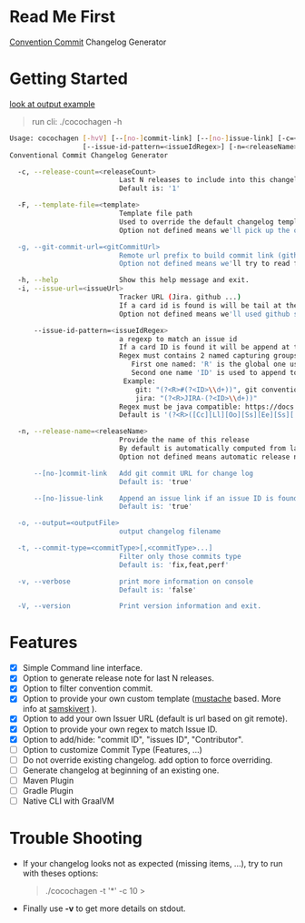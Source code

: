 # Read Me First
[Convention Commit](https://www.conventionalcommits.org/) Changelog Generator

# Getting Started

[look at output example](examples/CHANGELOG-from-last-tag.md)

> run cli: ./cocochagen -h

```bash
Usage: cocochagen [-hvV] [--[no-]commit-link] [--[no-]issue-link] [-c=<releaseCount>] [-F=<template>] [-g=<gitCommitUrl>] [-i=<issueUrl>]
                  [--issue-id-pattern=<issueIdRegex>] [-n=<releaseName>] [-o=<outputFile>] [-t=<commitType>[,<commitType>...]]...
Conventional Commit Changelog Generator

  -c, --release-count=<releaseCount>
                           Last N releases to include into this changelog.
                           Default is: '1'

  -F, --template-file=<template>
                           Template file path
                           Used to override the default changelog template. We use Mustache engine.
                           Option not defined means we'll pick up the one embedded

  -g, --git-commit-url=<gitCommitUrl>
                           Remote url prefix to build commit link (github, gitlab ...)
                           Option not defined means we'll try to read from git remote (origin/master).

  -h, --help               Show this help message and exit.
  -i, --issue-url=<issueUrl>
                           Tracker URL (Jira. github ...)
                           If a card id is found is will be tail at the end
                           Option not defined means we'll used github style'

      --issue-id-pattern=<issueIdRegex>
                           a regexp to match an issue id
                           If a card ID is found it will be append at the end of tracker url.
                           Regex must contains 2 named capturing groups:
                              First one named: 'R' is the global one used for link substitution
                              Second one name 'ID' is used to append to issueUrl
                            Example:
                               git: "(?<R>#(?<ID>\\d+))", git conventional commit: (?<R>Closes:[ ]*)#(?<ID>\d+)
                               jira: "(?<R>JIRA-(?<ID>\\d+))"
                           Regex must be java compatible: https://docs.oracle.com/javase/7/docs/api/java/util/regex/Pattern.html
                           Default is '(?<R>([Cc][Ll][Oo][Ss][Ee][Ss][ 	]*:[ 	]*)?#(?<ID>\d+))'

  -n, --release-name=<releaseName>
                           Provide the name of this release
                           By default is automatically computed from last tag if you follow semantic versioning
                           Option not defined means automatic release name'

      --[no-]commit-link   Add git commit URL for change log
                           Default is: 'true'

      --[no-]issue-link    Append an issue link if an issue ID is found into short or full log message
                           Default is: 'true'

  -o, --output=<outputFile>
                           output changelog filename

  -t, --commit-type=<commitType>[,<commitType>...]
                           Filter only those commits type
                           Default is: 'fix,feat,perf'

  -v, --verbose            print more information on console
                           Default is: 'false'

  -V, --version            Print version information and exit.
````

# Features

- [x] Simple Command line interface.
- [x] Option to generate release note for last N releases.
- [x] Option to filter convention commit.
- [x] Option to provide your own custom template ([mustache](https://mustache.github.io/) based. More info at [samskivert](https://github.com/samskivert/jmustache) ).
- [x] Option to add your own Issuer URL (default is url based on git remote).
- [x] Option to provide your own regex to match Issue ID.
- [x] Option to add/hide: "commit ID", "issues ID", "Contributor".
- [ ] Option to customize Commit Type (Features, ...)
- [ ] Do not override existing changelog. add option to force overriding.
- [ ] Generate changelog at beginning of an existing one.
- [ ] Maven Plugin
- [ ] Gradle Plugin
- [ ] Native CLI with GraalVM

# Trouble Shooting
* If your changelog looks not as expected (missing items,  ...), try to run with theses options:
    > ./cocochagen -t '*' -c 10
                                                                                                   >
* Finally use **-v** to get more details on stdout. 
